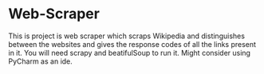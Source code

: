 # Web-Scraper
This is project is web scraper which scraps Wikipedia and distinguishes between the websites and gives the response codes of all the links present in it. 
You will need scrapy and beatifulSoup to run it. Might consider using PyCharm as an ide.
